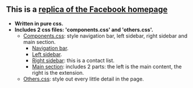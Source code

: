 ## This is a [replica of the Facebook homepage](https://imgur.com/a/mxtFVGp)
* **Written in pure css.**
* **Includes 2 css files: 'components.css' and 'others.css'.**
  * [Components.css](https://imgur.com/fEI3Kpg): style navigation bar, left sidebar, right sidebar and main section.
    * [Navigation bar](https://imgur.com/8qhRqNy).
    * [Left sidebar](https://imgur.com/Naa6ITr).
    * [Right sidebar](https://imgur.com/ewI3sRg): this is a contact list.
    * [Main section](https://imgur.com/a/JGe89x3): includes 2 parts: the left is the main content, the right is the extension.
  * [Others.css](https://imgur.com/PkTkO3e): style out every little detail in the page.